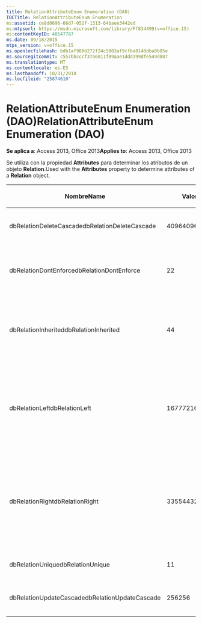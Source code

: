 ```yaml
---
title: RelationAttributeEnum Enumeration (DAO)
TOCTitle: RelationAttributeEnum Enumeration
ms:assetid: ce8d0696-66d7-052f-1313-64baee3442ed
ms:mtpsurl: https://msdn.microsoft.com/library/Ff834499(v=office.15)
ms:contentKeyID: 48547787
ms.date: 09/18/2015
mtps_version: v=office.15
ms.openlocfilehash: bdb1af980d272f24c5803af9cfba0140dba8b05e
ms.sourcegitcommit: c557bbcccf37a6011f89aae1ddd399dfe549d087
ms.translationtype: MT
ms.contentlocale: es-ES
ms.lasthandoff: 10/31/2018
ms.locfileid: "25874610"
---
```

# <a name="relationattributeenum-enumeration-dao"></a><span data-ttu-id="050ea-102">RelationAttributeEnum Enumeration (DAO)</span><span class="sxs-lookup"><span data-stu-id="050ea-102">RelationAttributeEnum Enumeration (DAO)</span></span>


<span data-ttu-id="050ea-103">**Se aplica a**: Access 2013, Office 2013</span><span class="sxs-lookup"><span data-stu-id="050ea-103">**Applies to**: Access 2013, Office 2013</span></span>

<span data-ttu-id="050ea-104">Se utiliza con la propiedad **Attributes** para determinar los atributos de un objeto **Relation**.</span><span class="sxs-lookup"><span data-stu-id="050ea-104">Used with the **Attributes** property to determine attributes of a **Relation** object.</span></span>

<table>
<colgroup>
<col style="width: 33%" />
<col style="width: 33%" />
<col style="width: 33%" />
</colgroup>
<thead>
<tr class="header">
<th><p><span data-ttu-id="050ea-105">Nombre</span><span class="sxs-lookup"><span data-stu-id="050ea-105">Name</span></span></p></th>
<th><p><span data-ttu-id="050ea-106">Valor</span><span class="sxs-lookup"><span data-stu-id="050ea-106">Value</span></span></p></th>
<th><p><span data-ttu-id="050ea-107">Descripción</span><span class="sxs-lookup"><span data-stu-id="050ea-107">Description</span></span></p></th>
</tr>
</thead>
<tbody>
<tr class="odd">
<td><p><span data-ttu-id="050ea-108">dbRelationDeleteCascade</span><span class="sxs-lookup"><span data-stu-id="050ea-108">dbRelationDeleteCascade</span></span></p></td>
<td><p><span data-ttu-id="050ea-109">4096</span><span class="sxs-lookup"><span data-stu-id="050ea-109">4096</span></span></p></td>
<td><p><span data-ttu-id="050ea-110">Eliminaciones en cascada.</span><span class="sxs-lookup"><span data-stu-id="050ea-110">Deletions cascade</span></span></p></td>
</tr>
<tr class="even">
<td><p><span data-ttu-id="050ea-111">dbRelationDontEnforce</span><span class="sxs-lookup"><span data-stu-id="050ea-111">dbRelationDontEnforce</span></span></p></td>
<td><p><span data-ttu-id="050ea-112">2</span><span class="sxs-lookup"><span data-stu-id="050ea-112">2</span></span></p></td>
<td><p><span data-ttu-id="050ea-113">Relación no exigida (sin integridad referencial).</span><span class="sxs-lookup"><span data-stu-id="050ea-113">Relationship not enforced (no referential integrity)</span></span></p></td>
</tr>
<tr class="odd">
<td><p><span data-ttu-id="050ea-114">dbRelationInherited</span><span class="sxs-lookup"><span data-stu-id="050ea-114">dbRelationInherited</span></span></p></td>
<td><p><span data-ttu-id="050ea-115">4</span><span class="sxs-lookup"><span data-stu-id="050ea-115">4</span></span></p></td>
<td><p><span data-ttu-id="050ea-116">La relación existe en la base de datos que contiene las dos tablas vinculadas.</span><span class="sxs-lookup"><span data-stu-id="050ea-116">Relationship exists in the database containing the two linked tables</span></span></p></td>
</tr>
<tr class="even">
<td><p><span data-ttu-id="050ea-117">dbRelationLeft</span><span class="sxs-lookup"><span data-stu-id="050ea-117">dbRelationLeft</span></span></p></td>
<td><p><span data-ttu-id="050ea-118">16777216</span><span class="sxs-lookup"><span data-stu-id="050ea-118">16777216</span></span></p></td>
<td><p><span data-ttu-id="050ea-p101">Microsoft Access únicamente. En la vista Diseño, muestre una operación LEFT JOIN como tipo de combinación predeterminada.</span><span class="sxs-lookup"><span data-stu-id="050ea-p101">Microsoft Access only. In Design view, display a LEFT JOIN as the default join type.</span></span></p></td>
</tr>
<tr class="odd">
<td><p><span data-ttu-id="050ea-121">dbRelationRight</span><span class="sxs-lookup"><span data-stu-id="050ea-121">dbRelationRight</span></span></p></td>
<td><p><span data-ttu-id="050ea-122">33554432</span><span class="sxs-lookup"><span data-stu-id="050ea-122">33554432</span></span></p></td>
<td><p><span data-ttu-id="050ea-p102">Microsoft Access únicamente. En la vista Diseño, muestre una operación RIGHT JOIN como tipo de combinación predeterminada.</span><span class="sxs-lookup"><span data-stu-id="050ea-p102">Microsoft Access only. In Design view, display a RIGHT JOIN as the default join type.</span></span></p></td>
</tr>
<tr class="even">
<td><p><span data-ttu-id="050ea-125">dbRelationUnique</span><span class="sxs-lookup"><span data-stu-id="050ea-125">dbRelationUnique</span></span></p></td>
<td><p><span data-ttu-id="050ea-126">1</span><span class="sxs-lookup"><span data-stu-id="050ea-126">1</span></span></p></td>
<td><p><span data-ttu-id="050ea-127">Relación uno a uno.</span><span class="sxs-lookup"><span data-stu-id="050ea-127">One-to-one relationship</span></span></p></td>
</tr>
<tr class="odd">
<td><p><span data-ttu-id="050ea-128">dbRelationUpdateCascade</span><span class="sxs-lookup"><span data-stu-id="050ea-128">dbRelationUpdateCascade</span></span></p></td>
<td><p><span data-ttu-id="050ea-129">256</span><span class="sxs-lookup"><span data-stu-id="050ea-129">256</span></span></p></td>
<td><p><span data-ttu-id="050ea-130">Actualizaciones en cascada.</span><span class="sxs-lookup"><span data-stu-id="050ea-130">Updates cascade</span></span></p></td>
</tr>
</tbody>
</table>

